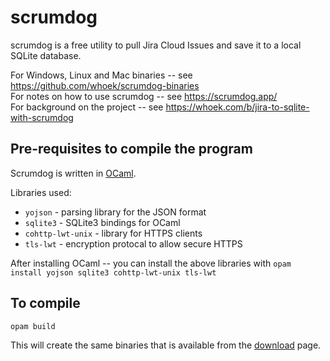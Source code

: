 # scrumdog

scrumdog is a free utility to pull Jira Cloud Issues and save it to a local SQLite database.

For Windows, Linux and Mac binaries -- see <https://github.com/whoek/scrumdog-binaries>    
For notes on how to use scrumdog -- see <https://scrumdog.app/>   
For background on the project -- see <https://whoek.com/b/jira-to-sqlite-with-scrumdog>

## Pre-requisites to compile the program

Scrumdog is written in [OCaml](https://ocaml.org/).

Libraries used:
- `yojson` - parsing library for the JSON format 
- `sqlite3` - SQLite3 bindings for OCaml 
- `cohttp-lwt-unix` - library for HTTPS clients 
- `tls-lwt` - encryption protocal to allow secure HTTPS

After installing OCaml -- you can install the above libraries with `opam install yojson sqlite3 cohttp-lwt-unix tls-lwt`


## To compile

`opam build`

This will create the same binaries that is available from the [download](https://github.com/whoek/scrumdog-binaries) page.
